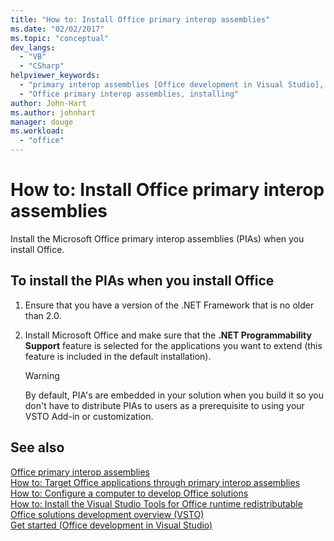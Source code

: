 ```yaml
---
title: "How to: Install Office primary interop assemblies"
ms.date: "02/02/2017"
ms.topic: "conceptual"
dev_langs: 
  - "VB"
  - "CSharp"
helpviewer_keywords: 
  - "primary interop assemblies [Office development in Visual Studio], installing"
  - "Office primary interop assemblies, installing"
author: John-Hart
ms.author: johnhart
manager: douge
ms.workload: 
  - "office"
---
```

# How to: Install Office primary interop assemblies
  Install the Microsoft Office primary interop assemblies (PIAs) when you install Office.  
  
## To install the PIAs when you install Office  
  
1.  Ensure that you have a version of the .NET Framework that is no older than 2.0.  
  
2.  Install Microsoft Office and make sure that the **.NET Programmability Support** feature is selected for the applications you want to extend (this feature is included in the default installation).  
  
    > [!WARNING]  
    >  By default, PIA's are embedded in your solution when you build it so you don't have to distribute PIAs to users as a prerequisite to using your VSTO Add-in or customization.  
  
## See also  
 [Office primary interop assemblies](../vsto/office-primary-interop-assemblies.md)   
 [How to: Target Office applications through primary interop assemblies](../vsto/how-to-target-office-applications-through-primary-interop-assemblies.md)   
 [How to: Configure a computer to develop Office solutions](../vsto/how-to-configure-a-computer-to-develop-office-solutions.md)   
 [How to: Install the Visual Studio Tools for Office runtime redistributable](../vsto/how-to-install-the-visual-studio-tools-for-office-runtime-redistributable.md)   
 [Office solutions development overview &#40;VSTO&#41;](../vsto/office-solutions-development-overview-vsto.md)   
 [Get started &#40;Office development in Visual Studio&#41;](../vsto/getting-started-office-development-in-visual-studio.md)  
